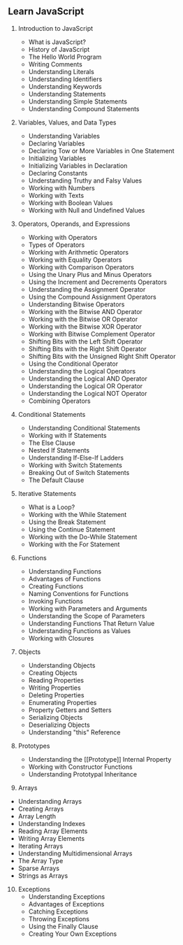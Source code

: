 ## Learn JavaScript

1. Introduction to JavaScript
    * What is JavaScript?
    * History of JavaScript
    * The Hello World Program
    * Writing Comments
    * Understanding Literals
    * Understanding Identifiers
    * Understanding Keywords
    * Understanding Statements
    * Understanding Simple Statements
    * Understanding Compound Statements

2. Variables, Values, and Data Types
    * Understanding Variables
    * Declaring Variables
    * Declaring Tow or More Variables in One Statement
    * Initializing Variables
    * Initializing Variables in Declaration
    * Declaring Constants
    * Understanding Truthy and Falsy Values
    * Working with Numbers
    * Working with Texts
    * Working with Boolean Values
    * Working with Null and Undefined Values

3. Operators, Operands, and Expressions
    * Working with Operators
    * Types of Operators
    * Working with Arithmetic Operators
    * Working with Equality Operators
    * Working with Comparison Operators
    * Using the Unary Plus and Minus Operators
    * Using the Increment and Decrements Operators
    * Understanding the Assignment Operator
    * Using the Compound Assignment Operators
    * Understanding Bitwise Operators
    * Working with the Bitwise AND Operator
    * Working with the Bitwise OR Operator
    * Working with the Bitwise XOR Operator
    * Working with Bitwise Complement Operator
    * Shifting Bits with the Left Shift Operator
    * Shifting Bits with the Right Shift Operator
    * Shifting Bits with the Unsigned Right Shift Operator
    * Using the Conditional Operator
    * Understanding the Logical Operators
    * Understanding the Logical AND Operator
    * Understanding the Logical OR Operator
    * Understanding the Logical NOT Operator
    * Combining Operators

4. Conditional Statements
    * Understanding Conditional Statements
    * Working with If Statements
    * The Else Clause
    * Nested If Statements
    * Understanding If-Else-If Ladders
    * Working with Switch Statements
    * Breaking Out of Switch Statements
    * The Default Clause

5. Iterative Statements
   * What is a Loop?
   * Working with the While Statement
   * Using the Break Statement
   * Using the Continue Statement
   * Working with the Do-While Statement
   * Working with the For Statement

6. Functions
    * Understanding Functions
    * Advantages of Functions
    * Creating Functions
    * Naming Conventions for Functions
    * Invoking Functions
    * Working with Parameters and Arguments
    * Understanding the Scope of Parameters
    * Understanding Functions That Return Value
    * Understanding Functions as Values
    * Working with Closures

7. Objects
   * Understanding Objects
   * Creating Objects
   * Reading Properties
   * Writing Properties
   * Deleting Properties
   * Enumerating Properties
   * Property Getters and Setters
   * Serializing Objects
   * Deserializing Objects
   * Understanding "this" Reference

8. Prototypes
    * Understanding the [[Prototype]] Internal Property
    * Working with Constructor Functions
    * Understanding Prototypal Inheritance

9.  Arrays
   * Understanding Arrays
   * Creating Arrays
   * Array Length
   * Understanding Indexes
   * Reading Array Elements
   * Writing Array Elements
   * Iterating Arrays
   * Understanding Multidimensional Arrays
   * The Array Type
   * Sparse Arrays
   * Strings as Arrays

10. Exceptions
    * Understanding Exceptions
    * Advantages of Exceptions
    * Catching Exceptions
    * Throwing Exceptions
    * Using the Finally Clause
    * Creating Your Own Exceptions
